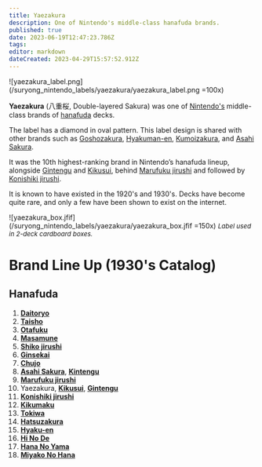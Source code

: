 ```yaml
---
title: Yaezakura
description: One of Nintendo's middle-class hanafuda brands.
published: true
date: 2023-06-19T12:47:23.786Z
tags: 
editor: markdown
dateCreated: 2023-04-29T15:57:52.912Z
---
```


![yaezakura_label.png](/suryong_nintendo_labels/yaezakura/yaezakura_label.png =100x)

**Yaezakura** (八重桜, Double-layered Sakura) was one of [Nintendo's](/en/hanafuda/manufacturers/nintendo) middle-class brands of [hanafuda](/en/hanafuda) decks.
  
The label has a diamond in oval pattern. This label design is shared with other brands such as [Goshozakura](/en/hanafuda/manufacturers/nintendo/goshozakura), [Hyakuman-en](/en/hanafuda/manufacturers/nintendo/hyakuman-en), [Kumoizakura](/en/hanafuda/manufacturers/nintendo/kumoizakura), and [Asahi Sakura](/en/hanafuda/manufacturers/nintendo/asahi_sakura).

It was the 10th highest-ranking brand in Nintendo’s hanafuda lineup, alongside [Gintengu](/en/hanafuda/manufacturers/nintendo/gintengu) and [Kikusui](/en/hanafuda/manufacturers/nintendo/kikusui), behind [Marufuku jirushi](/en/hanafuda/manufacturers/nintendo/marufuku_jirushi) and followed by [Konishiki jirushi](/en/hanafuda/manufacturers/nintendo/konishiki).

It is known to have existed in the 1920's and 1930's. Decks have become quite rare, and only a few have been shown to exist on the internet.

![yaezakura_box.jfif](/suryong_nintendo_labels/yaezakura/yaezakura_box.jfif =150x)
<span style="font-size:small;">*Label used in 2-deck cardboard boxes.*</span>

# Brand Line Up (1930's Catalog)
## Hanafuda
1. [**Daitoryo**](/en/hanafuda/manufacturers/nintendo/daitoryo)
2. [**Taisho**](/en/hanafuda/manufacturers/nintendo/taisho)
3. [**Otafuku**](/en/hanafuda/manufacturers/nintendo/otafuku)
4. [**Masamune**](/en/hanafuda/manufacturers/nintendo/masamune)
5. [**Shiko jirushi**](/en/hanafuda/manufacturers/nintendo/shiko)
6. [**Ginsekai**](/en/hanafuda/manufacturers/nintendo/ginsekai)
7. [**Chujo**](/en/hanafuda/manufacturers/nintendo/chujo)
8. [**Asahi Sakura**](/en/hanafuda/manufacturers/nintendo/asahi_sakura), [**Kintengu**](/en/hanafuda/manufacturers/nintendo/kintengu)
9. [**Marufuku jirushi**](/en/hanafuda/manufacturers/nintendo/marufuku_jirushi)
10. Yaezakura, [**Kikusui**](/en/hanafuda/manufacturers/nintendo/kikusui), [**Gintengu**](/en/hanafuda/manufacturers/nintendo/gintengu)
11. [**Konishiki jirushi**](/en/hanafuda/manufacturers/nintendo/konishiki)
12. [**Kikumaku**](/en/hanafuda/manufacturers/nintendo/kikumaku)
13. [**Tokiwa**](/en/hanafuda/manufacturers/nintendo/tokiwa)
14. [**Hatsuzakura**](/en/hanafuda/manufacturers/nintendo/hatsuzakura)
15. [**Hyaku-en**](/en/hanafuda/manufacturers/nintendo/hyaku-en)
16. [**Hi No De**](/en/hanafuda/manufacturers/nintendo/hi_no_de)
17. [**Hana No Yama**](/en/hanafuda/manufacturers/nintendo/hana_no_yama)
18. [**Miyako No Hana**](/en/hanafuda/manufacturers/nintendo/miyako_no_hana)